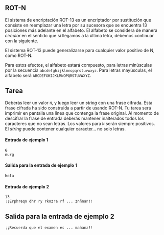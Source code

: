 ## ROT-N

El sistema de encriptación ROT-13 es un encriptador por sustitución que consiste en reemplazar una letra por su sucesora que se encuentra 13 posiciones más adelante en el alfabeto. El alfabeto se considera de manera _circular_ en el sentido que si llegamos a la última letra, debemos continuar con la siguiente.

El sistema ROT-13 puede generalizarse para cualquier valor positivo de N, como ROT-N.

Para estos efectos, el alfabeto estará compuesto, para letras minúsculas por la secuencia `abcdefghijklmnopqrstuvwxyz`. Para letras mayúsculas, el alfabeto será `ABCDEFGHIJKLMNOPQRSTUVWXYZ`.

## Tarea

Deberás leer un valor `N`, y luego leer un _string_ con una frase cifrada. Esta frase cifrada ha sido construida a partir de usando ROT-N. Tu tarea será imprimir en pantalla una línea que contenga la frase original. Al momento de descifrar la frase de entrada deberás mantener inalterados todos los caracteres que no sean letras. Los valores para `N` serán siempre positivos. El _string_ puede contener cualquier caracter... no solo letras.

#### Entrada de ejemplo 1
```
6
nurg
```
#### Salida para la entrada de ejemplo 1
```
hola
```

#### Entrada de ejemplo 2
```
13
¡¡Erphreqn dhr ry rknzra rf ... znñnan!!
```

## Salida para la entrada de ejemplo 2
```
¡¡Recuerda que el examen es ... mañana!!
```

